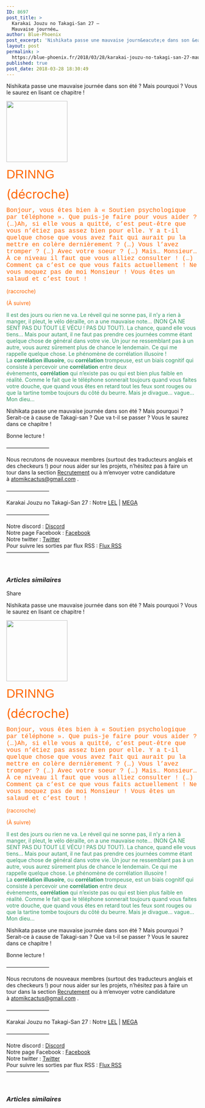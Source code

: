 ```yaml
---
ID: 8697
post_title: >
  Karakai Jouzu no Takagi-San 27 –
  Mauvaise journée…
author: Blue-Phoenix
post_excerpt: 'Nishikata passe une mauvaise journ&eacute;e dans son &eacute;t&eacute; ? Mais pourquoi ? Vous le saurez en lisant ce chapitre ! DRINNG (d&eacute;croche) Bonjour, vous...'
layout: post
permalink: >
  https://blue-phoenix.fr/2018/03/28/karakai-jouzu-no-takagi-san-27-mauvaise-journee/
published: true
post_date: 2018-03-28 18:30:49
---
```

<div class="feedwordpress-gaffer-full-text"><div class="entry-inner">
							<p>Nishikata passe une mauvaise journée dans son été ? Mais pourquoi ? Vous le saurez en lisant ce chapitre !</p>
<p><span id="more-846"></span></p>
<p><img data-attachment-id="383" data-permalink="https://blue-phoenix.fr/2017/09/07/karakai-jouzu-no-takagi-san-01-lenfer-de-nishikata-commence/modele-cartouse-v1-2/" data-orig-file="https://i1.wp.com/blue-phoenix.fr/wp-content/uploads/2017/09/Modèle-Cartouse-v1.png?fit=160%2C160&amp;ssl=1" data-orig-size="160,160" data-comments-opened="1" data-image-meta='{"aperture":"0","credit":"","camera":"","caption":"","created_timestamp":"0","copyright":"","focal_length":"0","iso":"0","shutter_speed":"0","title":"","orientation":"0"}' data-image-title="Modèle Cartouse v1" data-image-description="" data-medium-file="https://i1.wp.com/blue-phoenix.fr/wp-content/uploads/2017/09/Modèle-Cartouse-v1.png?fit=160%2C160&amp;ssl=1" data-large-file="https://i1.wp.com/blue-phoenix.fr/wp-content/uploads/2017/09/Modèle-Cartouse-v1.png?fit=160%2C160&amp;ssl=1" class="alignnone size-full wp-image-383" src="https://i1.wp.com/blue-phoenix.fr/wp-content/uploads/2017/09/Mod%C3%A8le-Cartouse-v1.png?resize=160%2C160&amp;ssl=1" alt="" width="160" height="160" srcset="https://i1.wp.com/blue-phoenix.fr/wp-content/uploads/2017/09/Modèle-Cartouse-v1.png?w=160&amp;ssl=1 160w, https://i1.wp.com/blue-phoenix.fr/wp-content/uploads/2017/09/Modèle-Cartouse-v1.png?resize=150%2C150&amp;ssl=1 150w, https://i1.wp.com/blue-phoenix.fr/wp-content/uploads/2017/09/Modèle-Cartouse-v1.png?resize=320%2C320&amp;ssl=1 320w" sizes="(max-width: 160px) 100vw, 160px" data-recalc-dims="1"></p>
<p><span style="color: #ff6600;"><span style="font-family: 'comic sans ms', sans-serif;"><span style="font-size: xx-large;">DRINNG</span></span></span></p>
<p><span style="color: #ff6600;"><span style="font-family: inherit;"><span style="font-size: xx-large;">(décroche)</span></span></span></p>
<p><span style="color: #ff6600;"><span style="font-family: 'courier new', courier, monospace;"><span style="font-size: medium;">Bonjour, vous êtes bien à « Soutien psychologique par téléphone ». Que puis-je faire pour vous aider ? (…)Ah, si elle vous a quitté, c’est peut-être que vous n’étiez pas assez bien pour elle. Y a t-il quelque chose que vous avez fait qui aurait pu la mettre en colère dernièrement ? (…) Vous l’avez tromper ? (…) Avec votre soeur ? (…) Mais…</span></span></span><span style="color: #ff6600;"><span style="font-family: 'courier new', courier, monospace;"><span style="font-size: medium;"> Monsieur… À ce niveau il faut que vous alliez consulter ! (…) Comment ça c’est ce que vous faits actuellement ! Ne vous moquez pas de moi Monsieur ! Vous êtes un salaud et c’est tout !</span></span></span></p>
<p><span style="color: #ff6600;">(raccroche)</span></p>
<p><span style="color: #ff6600;">(À suivre)</span></p>
<p><span style="color: #339966;">Il est des jours ou rien ne va. Le réveil qui ne sonne pas, il n’y a rien à manger, il pleut, le vélo déraille, on a une mauvaise note… (NON ÇA NE SENT PAS DU TOUT LE VÉCU ! PAS DU TOUT). La chance, quand elle vous tiens… Mais pour autant, il ne faut pas prendre ces journées comme étant quelque chose de général dans votre vie. Un jour ne ressemblant pas à un autre, vous aurez sûrement plus de chance le lendemain. Ce qui me rappelle quelque chose. Le phénomène de corrélation illusoire ! La <b>corrélation illusoire</b>, ou <b>corrélation</b> trompeuse, est un biais cognitif qui consiste à percevoir une <b>corrélation</b> entre deux évènements, <b>corrélation</b> qui n’existe pas ou qui est bien plus faible en réalité. Comme le fait que le téléphone sonnerait toujours quand vous faites votre douche, que quand vous êtes en retard tout les feux sont rouges ou que la tartine tombe toujours du côté du beurre. Mais je divague… vague… Mon dieu…</span></p>
<p>Nishikata passe une mauvaise journée dans son été ? Mais pourquoi ? Serait-ce à cause de Takagi-san ? Que va t-il se passer ? Vous le saurez dans ce chapitre !</p>
<p>Bonne lecture !</p>
<p>————————</p>
<p>Nous recrutons de nouveaux membres (surtout des traducteurs anglais et des checkeurs !) pour nous aider sur les projets, n’hésitez pas à faire un tour dans la section <a href="https://blue-phoenix.fr/recrutement/">Recrutement</a> ou à m’envoyer votre candidature à <a href="mailto:atomikcactus@gmail.com">atomikcactus@gmail.com</a> .</p>
<p>————————</p>
<p>Karakai Jouzu no Takagi-San 27 : Notre <a href="http://reader.blue-phoenix.fr/Karakai%20Jouzu%20no%20Takagi-San">LEL</a> | <a href="https://mega.nz/#!O1wGibSC!--ZeVptXv87s0u7CUWF2crlg4rhmDNQkwbtas0owJV0">MEGA</a></p>
<p>————————</p>
<p>Notre discord : <a href="https://discord.gg/Q2QwPS6">Discord</a><br>
Notre page Facebook : <a href="https://www.facebook.com/bluephoenixscantrad/" target="_blank" rel="noopener">Facebook</a><br>
Notre twitter : <a href="https://twitter.com/BluePhoenixScan" target="_blank" rel="noopener">Twitter</a><br>
Pour suivre les sorties par flux RSS : <a href="https://blue-phoenix.fr/feed/?customize_changeset_uuid=74e8103f-f702-4bc1-a262-350915c69ae5&amp;customize_messenger_channel=preview-3" target="_blank" rel="noopener">Flux RSS</a><br>
————————</p>
<p> </p>

<div id="jp-relatedposts" class="jp-relatedposts">
	<h3 class="jp-relatedposts-headline"><em>Articles similaires</em></h3>
</div>													</div>
<div class="sharrre-container">
	<span>Share</span>
	<div id="twitter" data-url="https://blue-phoenix.fr/2018/03/28/karakai-jouzu-no-takagi-san-27-mauvaise-journee/" data-text="Karakai Jouzu no Takagi-San 27 – Mauvaise journée…" data-title="Tweet"></div>
	<div id="facebook" data-url="https://blue-phoenix.fr/2018/03/28/karakai-jouzu-no-takagi-san-27-mauvaise-journee/" data-text="Karakai Jouzu no Takagi-San 27 – Mauvaise journée…" data-title="Like"></div>
	<div id="googleplus" data-url="https://blue-phoenix.fr/2018/03/28/karakai-jouzu-no-takagi-san-27-mauvaise-journee/" data-text="Karakai Jouzu no Takagi-San 27 – Mauvaise journée…" data-title="+1"></div>
	<div id="pinterest" data-url="https://blue-phoenix.fr/2018/03/28/karakai-jouzu-no-takagi-san-27-mauvaise-journee/" data-text="Karakai Jouzu no Takagi-San 27 – Mauvaise journée…" data-title="Pin It"></div>
</div><p>Nishikata passe une mauvaise journée dans son été ? Mais pourquoi ? Vous le saurez en lisant ce chapitre !</p>
<p><span id="more-846"></span></p>
<p><img data-attachment-id="383" data-permalink="https://blue-phoenix.fr/2017/09/07/karakai-jouzu-no-takagi-san-01-lenfer-de-nishikata-commence/modele-cartouse-v1-2/" data-orig-file="https://i1.wp.com/blue-phoenix.fr/wp-content/uploads/2017/09/Modèle-Cartouse-v1.png?fit=160%2C160&amp;ssl=1" data-orig-size="160,160" data-comments-opened="1" data-image-meta='{"aperture":"0","credit":"","camera":"","caption":"","created_timestamp":"0","copyright":"","focal_length":"0","iso":"0","shutter_speed":"0","title":"","orientation":"0"}' data-image-title="Modèle Cartouse v1" data-image-description="" data-medium-file="https://i1.wp.com/blue-phoenix.fr/wp-content/uploads/2017/09/Modèle-Cartouse-v1.png?fit=160%2C160&amp;ssl=1" data-large-file="https://i1.wp.com/blue-phoenix.fr/wp-content/uploads/2017/09/Modèle-Cartouse-v1.png?fit=160%2C160&amp;ssl=1" class="alignnone size-full wp-image-383" src="https://i1.wp.com/blue-phoenix.fr/wp-content/uploads/2017/09/Mod%C3%A8le-Cartouse-v1.png?resize=160%2C160&amp;ssl=1" alt="" width="160" height="160" srcset="https://i1.wp.com/blue-phoenix.fr/wp-content/uploads/2017/09/Modèle-Cartouse-v1.png?w=160&amp;ssl=1 160w, https://i1.wp.com/blue-phoenix.fr/wp-content/uploads/2017/09/Modèle-Cartouse-v1.png?resize=150%2C150&amp;ssl=1 150w, https://i1.wp.com/blue-phoenix.fr/wp-content/uploads/2017/09/Modèle-Cartouse-v1.png?resize=320%2C320&amp;ssl=1 320w" sizes="(max-width: 160px) 100vw, 160px" data-recalc-dims="1"></p>
<p><span style="color: #ff6600;"><span style="font-family: 'comic sans ms', sans-serif;"><span style="font-size: xx-large;">DRINNG</span></span></span></p>
<p><span style="color: #ff6600;"><span style="font-family: inherit;"><span style="font-size: xx-large;">(décroche)</span></span></span></p>
<p><span style="color: #ff6600;"><span style="font-family: 'courier new', courier, monospace;"><span style="font-size: medium;">Bonjour, vous êtes bien à « Soutien psychologique par téléphone ». Que puis-je faire pour vous aider ? (…)Ah, si elle vous a quitté, c’est peut-être que vous n’étiez pas assez bien pour elle. Y a t-il quelque chose que vous avez fait qui aurait pu la mettre en colère dernièrement ? (…) Vous l’avez tromper ? (…) Avec votre soeur ? (…) Mais…</span></span></span><span style="color: #ff6600;"><span style="font-family: 'courier new', courier, monospace;"><span style="font-size: medium;"> Monsieur… À ce niveau il faut que vous alliez consulter ! (…) Comment ça c’est ce que vous faits actuellement ! Ne vous moquez pas de moi Monsieur ! Vous êtes un salaud et c’est tout !</span></span></span></p>
<p><span style="color: #ff6600;">(raccroche)</span></p>
<p><span style="color: #ff6600;">(À suivre)</span></p>
<p><span style="color: #339966;">Il est des jours ou rien ne va. Le réveil qui ne sonne pas, il n’y a rien à manger, il pleut, le vélo déraille, on a une mauvaise note… (NON ÇA NE SENT PAS DU TOUT LE VÉCU ! PAS DU TOUT). La chance, quand elle vous tiens… Mais pour autant, il ne faut pas prendre ces journées comme étant quelque chose de général dans votre vie. Un jour ne ressemblant pas à un autre, vous aurez sûrement plus de chance le lendemain. Ce qui me rappelle quelque chose. Le phénomène de corrélation illusoire ! La <b>corrélation illusoire</b>, ou <b>corrélation</b> trompeuse, est un biais cognitif qui consiste à percevoir une <b>corrélation</b> entre deux évènements, <b>corrélation</b> qui n’existe pas ou qui est bien plus faible en réalité. Comme le fait que le téléphone sonnerait toujours quand vous faites votre douche, que quand vous êtes en retard tout les feux sont rouges ou que la tartine tombe toujours du côté du beurre. Mais je divague… vague… Mon dieu…</span></p>
<p>Nishikata passe une mauvaise journée dans son été ? Mais pourquoi ? Serait-ce à cause de Takagi-san ? Que va t-il se passer ? Vous le saurez dans ce chapitre !</p>
<p>Bonne lecture !</p>
<p>————————</p>
<p>Nous recrutons de nouveaux membres (surtout des traducteurs anglais et des checkeurs !) pour nous aider sur les projets, n’hésitez pas à faire un tour dans la section <a href="https://blue-phoenix.fr/recrutement/">Recrutement</a> ou à m’envoyer votre candidature à <a href="mailto:atomikcactus@gmail.com">atomikcactus@gmail.com</a> .</p>
<p>————————</p>
<p>Karakai Jouzu no Takagi-San 27 : Notre <a href="http://reader.blue-phoenix.fr/Karakai%20Jouzu%20no%20Takagi-San">LEL</a> | <a href="https://mega.nz/#!O1wGibSC!--ZeVptXv87s0u7CUWF2crlg4rhmDNQkwbtas0owJV0">MEGA</a></p>
<p>————————</p>
<p>Notre discord : <a href="https://discord.gg/Q2QwPS6">Discord</a><br>
Notre page Facebook : <a href="https://www.facebook.com/bluephoenixscantrad/" target="_blank" rel="noopener">Facebook</a><br>
Notre twitter : <a href="https://twitter.com/BluePhoenixScan" target="_blank" rel="noopener">Twitter</a><br>
Pour suivre les sorties par flux RSS : <a href="https://blue-phoenix.fr/feed/?customize_changeset_uuid=74e8103f-f702-4bc1-a262-350915c69ae5&amp;customize_messenger_channel=preview-3" target="_blank" rel="noopener">Flux RSS</a><br>
————————</p>
<p> </p>
<div id="jp-relatedposts" class="jp-relatedposts">
	<h3 class="jp-relatedposts-headline"><em>Articles similaires</em></h3>
</div></div>